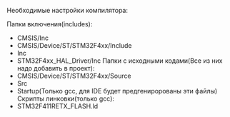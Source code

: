 Необходимые настройки компилятора:

Папки включения(includes):
  * CMSIS/Inc
  * CMSIS/Device/ST/STM32F4xx/Include
  * Inc
  * STM32F4xx_HAL_Driver/Inc
Папки с исходными кодами(Все из них надо добавить в проект):
  * CMSIS/Device/ST/STM32F4xx/Source
  * Src
  * Startup(Только gcc, для IDE будет предгениророваны эти файлы)
Скрипты линковки(только gcc):
  * STM32F411RETX_FLASH.ld




